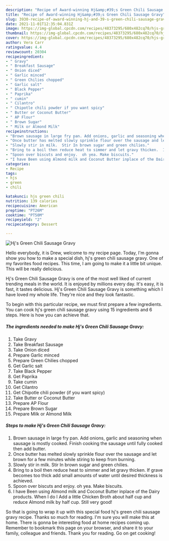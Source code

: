 ```yaml
---
description: "Recipe of Award-winning Hj&amp;#39;s Green Chili Sausage Gravy"
title: "Recipe of Award-winning Hj&amp;#39;s Green Chili Sausage Gravy"
slug: 3930-recipe-of-award-winning-hj-and-39-s-green-chili-sausage-gravy
date: 2021-11-01T12:35:04.831Z
image: https://img-global.cpcdn.com/recipes/48373295/680x482cq70/hjs-green-chili-sausage-gravy-recipe-main-photo.jpg
thumbnail: https://img-global.cpcdn.com/recipes/48373295/680x482cq70/hjs-green-chili-sausage-gravy-recipe-main-photo.jpg
cover: https://img-global.cpcdn.com/recipes/48373295/680x482cq70/hjs-green-chili-sausage-gravy-recipe-main-photo.jpg
author: Vera Carr
ratingvalue: 4.4
reviewcount: 20304
recipeingredient:
- " Gravy"
- " Breakfast Sausage"
- " Onion diced"
- " Garlic minced"
- " Green Chilies chopped"
- " Garlic salt"
- " Black Pepper"
- " Paprika"
- " cumin"
- " Cilantro"
- " Chipotle chili powder if you want spicy"
- " Butter or Coconut Butter"
- " AP Flour"
- " Brown Sugar"
- " Milk or Almond Milk"
recipeinstructions:
- "Brown sausage in large fry pan. Add onions, garlic and seasoning when sausage is mostly cooked.  Finish cooking the sausage until fully cooked then add butter."
- "Once butter has melted slowly sprinkle flour over the sausage and let brown for a few minutes while stiring to keep from burning."
- "Slowly stir in milk.  Stir In brown sugar and green chilies."
- "Bring to a boil then reduce heat to simmer and let gravy thicken.  If grave becomes too thick add small amounts of water until desired thickness is achieved."
- "Spoon over biscuts and enjoy.  oh yea. Make biscuits."
- "I have Been using Almond milk and Coconut Butter inplace of the Dairy products.  When I do I Add a little Chicken Broth about half cup and reduce Almond milk by half cup.  Still very good!"
categories:
- Recipe
tags:
- hjs
- green
- chili

katakunci: hjs green chili 
nutrition: 139 calories
recipecuisine: American
preptime: "PT26M"
cooktime: "PT50M"
recipeyield: "2"
recipecategory: Dessert

---
```



![Hj&#39;s Green Chili Sausage Gravy](https://img-global.cpcdn.com/recipes/48373295/680x482cq70/hjs-green-chili-sausage-gravy-recipe-main-photo.jpg)

Hello everybody, it is Drew, welcome to my recipe page. Today, I'm gonna show you how to make a special dish, hj&#39;s green chili sausage gravy. One of my favorites food recipes. This time, I am going to make it a little bit unique. This will be really delicious.



Hj&#39;s Green Chili Sausage Gravy is one of the most well liked of current trending meals in the world. It is enjoyed by millions every day. It's easy, it is fast, it tastes delicious. Hj&#39;s Green Chili Sausage Gravy is something which I have loved my whole life. They're nice and they look fantastic.


To begin with this particular recipe, we must first prepare a few ingredients. You can cook hj&#39;s green chili sausage gravy using 15 ingredients and 6 steps. Here is how you can achieve that.

<!--inarticleads1-->

##### The ingredients needed to make Hj&#39;s Green Chili Sausage Gravy:

1. Take  Gravy
1. Take  Breakfast Sausage
1. Take  Onion diced
1. Prepare  Garlic minced
1. Prepare  Green Chilies chopped
1. Get  Garlic salt
1. Take  Black Pepper
1. Get  Paprika
1. Take  cumin
1. Get  Cilantro
1. Get  Chipotle chili powder (if you want spicy)
1. Take  Butter or Coconut Butter
1. Prepare  AP Flour
1. Prepare  Brown Sugar
1. Prepare  Milk or Almond Milk




<!--inarticleads2-->

##### Steps to make Hj&#39;s Green Chili Sausage Gravy:

1. Brown sausage in large fry pan. Add onions, garlic and seasoning when sausage is mostly cooked.  Finish cooking the sausage until fully cooked then add butter.
1. Once butter has melted slowly sprinkle flour over the sausage and let brown for a few minutes while stiring to keep from burning.
1. Slowly stir in milk.  Stir In brown sugar and green chilies.
1. Bring to a boil then reduce heat to simmer and let gravy thicken.  If grave becomes too thick add small amounts of water until desired thickness is achieved.
1. Spoon over biscuts and enjoy.  oh yea. Make biscuits.
1. I have Been using Almond milk and Coconut Butter inplace of the Dairy products.  When I do I Add a little Chicken Broth about half cup and reduce Almond milk by half cup.  Still very good!




So that is going to wrap it up with this special food hj&#39;s green chili sausage gravy recipe. Thanks so much for reading. I'm sure you will make this at home. There is gonna be interesting food at home recipes coming up. Remember to bookmark this page on your browser, and share it to your family, colleague and friends. Thank you for reading. Go on get cooking!
